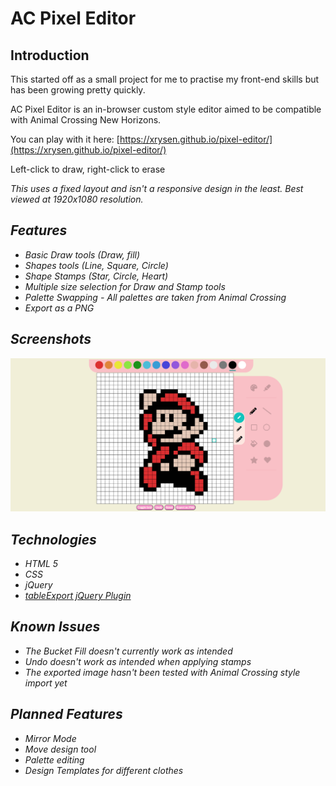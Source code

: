 # AC Pixel Editor

## Introduction

This started off as a small project for me to practise my front-end skills but has been growing pretty quickly.

AC Pixel Editor is an in-browser custom style editor aimed to be compatible with Animal Crossing New Horizons.  

You can play with it here:
[https://xrysen.github.io/pixel-editor/](https://xrysen.github.io/pixel-editor/)

Left-click to draw, right-click to erase

<em>This uses a fixed layout and isn't a responsive design in the least. Best viewed at 1920x1080 resolution.

## Features
- Basic Draw tools (Draw, fill)
- Shapes tools (Line, Square, Circle)
- Shape Stamps (Star, Circle, Heart)
- Multiple size selection for Draw and Stamp tools
- Palette Swapping - All palettes are taken from Animal Crossing
- Export as a PNG

## Screenshots
<img src = "https://github.com/xrysen/pixel-editor/blob/master/docs/ss1.png?raw=true">

## Technologies
- HTML 5
- CSS
- jQuery
- <a href = "https://github.com/hhurz/tableExport.jquery.plugin">tableExport jQuery Plugin</a>

## Known Issues
- The Bucket Fill doesn't currently work as intended
- Undo doesn't work as intended when applying stamps
- The exported image hasn't been tested with Animal Crossing style import yet

## Planned Features
- Mirror Mode
- Move design tool
- Palette editing
- Design Templates for different clothes
